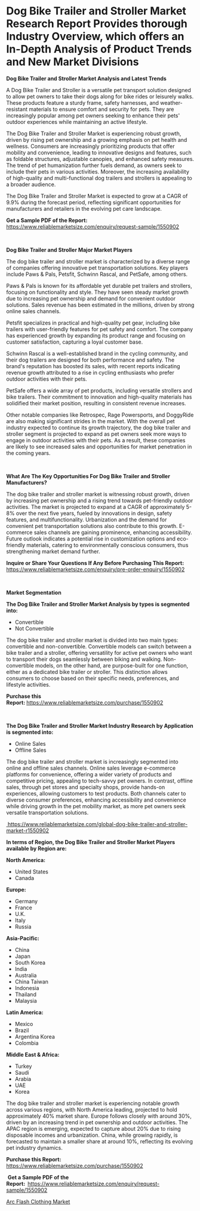<p><h1>Dog Bike Trailer and Stroller Market Research Report Provides thorough Industry Overview, which offers an In-Depth Analysis of Product Trends and New Market Divisions</h1></p><p><strong>Dog Bike Trailer and Stroller Market Analysis and Latest Trends</strong></p>
<p><p>A Dog Bike Trailer and Stroller is a versatile pet transport solution designed to allow pet owners to take their dogs along for bike rides or leisurely walks. These products feature a sturdy frame, safety harnesses, and weather-resistant materials to ensure comfort and security for pets. They are increasingly popular among pet owners seeking to enhance their pets' outdoor experiences while maintaining an active lifestyle.</p><p>The Dog Bike Trailer and Stroller Market is experiencing robust growth, driven by rising pet ownership and a growing emphasis on pet health and wellness. Consumers are increasingly prioritizing products that offer mobility and convenience, leading to innovative designs and features, such as foldable structures, adjustable canopies, and enhanced safety measures. The trend of pet humanization further fuels demand, as owners seek to include their pets in various activities. Moreover, the increasing availability of high-quality and multi-functional dog trailers and strollers is appealing to a broader audience. </p><p>The Dog Bike Trailer and Stroller Market is expected to grow at a CAGR of 9.9% during the forecast period, reflecting significant opportunities for manufacturers and retailers in the evolving pet care landscape.</p></p>
<p><strong>Get a Sample PDF of the Report:&nbsp;</strong> <a href="https://www.reliablemarketsize.com/enquiry/request-sample/1550902?utm_campaign=2442&utm_medium=2&utm_source=Github&utm_content=ia&utm_term=04042025&utm_id=dog-bike-trailer-and-stroller">https://www.reliablemarketsize.com/enquiry/request-sample/1550902</a></p>
<p>&nbsp;</p>
<p><strong>Dog Bike Trailer and Stroller Major Market Players</strong></p>
<p><p>The dog bike trailer and stroller market is characterized by a diverse range of companies offering innovative pet transportation solutions. Key players include Paws & Pals, Petsfit, Schwinn Rascal, and PetSafe, among others. </p><p>Paws & Pals is known for its affordable yet durable pet trailers and strollers, focusing on functionality and style. They have seen steady market growth due to increasing pet ownership and demand for convenient outdoor solutions. Sales revenue has been estimated in the millions, driven by strong online sales channels.</p><p>Petsfit specializes in practical and high-quality pet gear, including bike trailers with user-friendly features for pet safety and comfort. The company has experienced growth by expanding its product range and focusing on customer satisfaction, capturing a loyal customer base.</p><p>Schwinn Rascal is a well-established brand in the cycling community, and their dog trailers are designed for both performance and safety. The brand's reputation has boosted its sales, with recent reports indicating revenue growth attributed to a rise in cycling enthusiasts who prefer outdoor activities with their pets.</p><p>PetSafe offers a wide array of pet products, including versatile strollers and bike trailers. Their commitment to innovation and high-quality materials has solidified their market position, resulting in consistent revenue increases.</p><p>Other notable companies like Retrospec, Rage Powersports, and DoggyRide are also making significant strides in the market. With the overall pet industry expected to continue its growth trajectory, the dog bike trailer and stroller segment is projected to expand as pet owners seek more ways to engage in outdoor activities with their pets. As a result, these companies are likely to see increased sales and opportunities for market penetration in the coming years.</p></p>
<p>&nbsp;</p>
<p><strong>What Are The Key Opportunities For Dog Bike Trailer and Stroller Manufacturers?</strong></p>
<p><p>The dog bike trailer and stroller market is witnessing robust growth, driven by increasing pet ownership and a rising trend towards pet-friendly outdoor activities. The market is projected to expand at a CAGR of approximately 5-8% over the next five years, fueled by innovations in design, safety features, and multifunctionality. Urbanization and the demand for convenient pet transportation solutions also contribute to this growth. E-commerce sales channels are gaining prominence, enhancing accessibility. Future outlook indicates a potential rise in customization options and eco-friendly materials, catering to environmentally conscious consumers, thus strengthening market demand further.</p></p>
<p><strong>Inquire or Share Your Questions If Any Before Purchasing This Report:</strong> <a href="https://www.reliablemarketsize.com/enquiry/pre-order-enquiry/1550902?utm_campaign=2442&utm_medium=2&utm_source=Github&utm_content=ia&utm_term=04042025&utm_id=dog-bike-trailer-and-stroller">https://www.reliablemarketsize.com/enquiry/pre-order-enquiry/1550902</a></p>
<p>&nbsp;</p>
<p><strong>Market Segmentation</strong></p>
<p><strong>The Dog Bike Trailer and Stroller Market Analysis by types is segmented into:</strong></p>
<p><ul><li>Convertible</li><li>Not Convertible</li></ul></p>
<p><p>The dog bike trailer and stroller market is divided into two main types: convertible and non-convertible. Convertible models can switch between a bike trailer and a stroller, offering versatility for active pet owners who want to transport their dogs seamlessly between biking and walking. Non-convertible models, on the other hand, are purpose-built for one function, either as a dedicated bike trailer or stroller. This distinction allows consumers to choose based on their specific needs, preferences, and lifestyle activities.</p></p>
<p><strong>Purchase this Report:&nbsp;</strong><a href="https://www.reliablemarketsize.com/purchase/1550902?utm_campaign=2442&utm_medium=2&utm_source=Github&utm_content=ia&utm_term=04042025&utm_id=dog-bike-trailer-and-stroller">https://www.reliablemarketsize.com/purchase/1550902</a></p>
<p>&nbsp;</p>
<p><strong>The Dog Bike Trailer and Stroller Market Industry Research by Application is segmented into:</strong></p>
<p><ul><li>Online Sales</li><li>Offline Sales</li></ul></p>
<p><p>The dog bike trailer and stroller market is increasingly segmented into online and offline sales channels. Online sales leverage e-commerce platforms for convenience, offering a wider variety of products and competitive pricing, appealing to tech-savvy pet owners. In contrast, offline sales, through pet stores and specialty shops, provide hands-on experiences, allowing customers to test products. Both channels cater to diverse consumer preferences, enhancing accessibility and convenience while driving growth in the pet mobility market, as more pet owners seek versatile transportation solutions.</p></p>
<p><a href="https://www.reliablemarketsize.com/global-dog-bike-trailer-and-stroller-market-r1550902?utm_campaign=2442&utm_medium=2&utm_source=Github&utm_content=ia&utm_term=04042025&utm_id=dog-bike-trailer-and-stroller">&nbsp;https://www.reliablemarketsize.com/global-dog-bike-trailer-and-stroller-market-r1550902</a></p>
<p><strong>In terms of Region, the Dog Bike Trailer and Stroller Market Players available by Region are:</strong></p>
<p>
    <p> <strong> North America: </strong>
        <ul>
            <li>United States</li>
            <li>Canada</li>
        </ul>
        </p> 
    <p> <strong> Europe: </strong>
        <ul>
            <li>Germany</li>
            <li>France</li>
            <li>U.K.</li>
            <li>Italy</li>
            <li>Russia</li>
        </ul>
        </p> 
    <p> <strong> Asia-Pacific: </strong>
        <ul>
            <li>China</li>
            <li>Japan</li>
            <li>South Korea</li>
            <li>India</li>
            <li>Australia</li>
            <li>China Taiwan</li>
            <li>Indonesia</li>
            <li>Thailand</li>
            <li>Malaysia</li>
        </ul>
        </p> 
    <p> <strong> Latin America: </strong>
        <ul>
            <li>Mexico</li>
            <li>Brazil</li>
            <li>Argentina Korea</li>
            <li>Colombia</li>
        </ul>
        </p> 
    <p> <strong> Middle East & Africa: </strong>
        <ul>
            <li>Turkey</li>
            <li>Saudi</li>
            <li>Arabia</li>
            <li>UAE</li>
            <li>Korea</li>
        </ul>
    </p>
    </p>
<p><p>The dog bike trailer and stroller market is experiencing notable growth across various regions, with North America leading, projected to hold approximately 40% market share. Europe follows closely with around 30%, driven by an increasing trend in pet ownership and outdoor activities. The APAC region is emerging, expected to capture about 20% due to rising disposable incomes and urbanization. China, while growing rapidly, is forecasted to maintain a smaller share at around 10%, reflecting its evolving pet industry dynamics.</p></p>
<p><strong>Purchase this Report: </strong><a href="https://www.reliablemarketsize.com/purchase/1550902?utm_campaign=2442&utm_medium=2&utm_source=Github&utm_content=ia&utm_term=04042025&utm_id=dog-bike-trailer-and-stroller">https://www.reliablemarketsize.com/purchase/1550902</a></p>
<p>&nbsp;<strong>Get a Sample PDF of the Report:&nbsp;&nbsp;</strong><a href="https://www.reliablemarketsize.com/enquiry/request-sample/1550902?utm_campaign=2442&utm_medium=2&utm_source=Github&utm_content=ia&utm_term=04042025&utm_id=dog-bike-trailer-and-stroller">https://www.reliablemarketsize.com/enquiry/request-sample/1550902</a></p>
<p><strong></strong></p>
<p><p><a href="https://github.com/FahadAhmed223/Market-Research-Report-List-2/blob/main/arc-flash-clothing-market.md?utm_campaign=2442&utm_medium=2&utm_source=Github&utm_content=ia&utm_term=04042025&utm_id=dog-bike-trailer-and-stroller">Arc Flash Clothing Market</a></p></p>